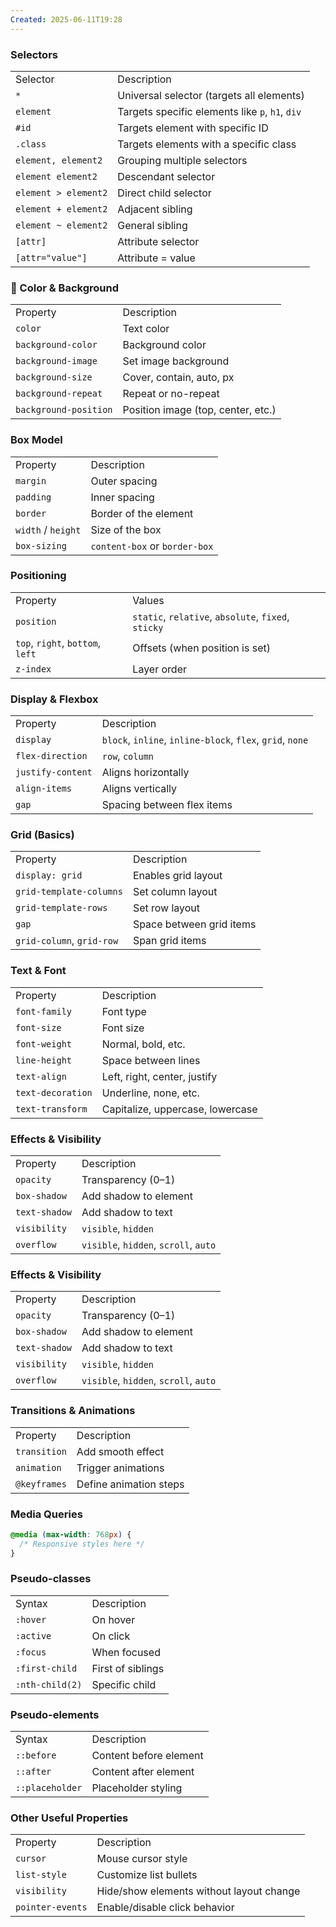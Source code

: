 ```yaml
---
Created: 2025-06-11T19:28
---
```

### Selectors

|   |   |
|---|---|
|Selector|Description|
|`*`|Universal selector (targets all elements)|
|`element`|Targets specific elements like `p`, `h1`, `div`|
|`#id`|Targets element with specific ID|
|`.class`|Targets elements with a specific class|
|`element, element2`|Grouping multiple selectors|
|`element element2`|Descendant selector|
|`element > element2`|Direct child selector|
|`element + element2`|Adjacent sibling|
|`element ~ element2`|General sibling|
|`[attr]`|Attribute selector|
|`[attr="value"]`|Attribute = value|

  

### 🎨 Color & Background

|   |   |
|---|---|
|Property|Description|
|`color`|Text color|
|`background-color`|Background color|
|`background-image`|Set image background|
|`background-size`|Cover, contain, auto, px|
|`background-repeat`|Repeat or no-repeat|
|`background-position`|Position image (top, center, etc.)|

  

### Box Model

|   |   |
|---|---|
|Property|Description|
|`margin`|Outer spacing|
|`padding`|Inner spacing|
|`border`|Border of the element|
|`width` / `height`|Size of the box|
|`box-sizing`|`content-box` or `border-box`|

  

### Positioning

|   |   |
|---|---|
|Property|Values|
|`position`|`static`, `relative`, `absolute`, `fixed`, `sticky`|
|`top`, `right`, `bottom`, `left`|Offsets (when position is set)|
|`z-index`|Layer order|

  

### Display & Flexbox

|   |   |
|---|---|
|Property|Description|
|`display`|`block`, `inline`, `inline-block`, `flex`, `grid`, `none`|
|`flex-direction`|`row`, `column`|
|`justify-content`|Aligns horizontally|
|`align-items`|Aligns vertically|
|`gap`|Spacing between flex items|

  

### Grid (Basics)

|   |   |
|---|---|
|Property|Description|
|`display: grid`|Enables grid layout|
|`grid-template-columns`|Set column layout|
|`grid-template-rows`|Set row layout|
|`gap`|Space between grid items|
|`grid-column`, `grid-row`|Span grid items|

  

### Text & Font

|   |   |
|---|---|
|Property|Description|
|`font-family`|Font type|
|`font-size`|Font size|
|`font-weight`|Normal, bold, etc.|
|`line-height`|Space between lines|
|`text-align`|Left, right, center, justify|
|`text-decoration`|Underline, none, etc.|
|`text-transform`|Capitalize, uppercase, lowercase|

  

### Effects & Visibility

|   |   |
|---|---|
|Property|Description|
|`opacity`|Transparency (0–1)|
|`box-shadow`|Add shadow to element|
|`text-shadow`|Add shadow to text|
|`visibility`|`visible`, `hidden`|
|`overflow`|`visible`, `hidden`, `scroll`, `auto`|

  

### Effects & Visibility

|   |   |
|---|---|
|Property|Description|
|`opacity`|Transparency (0–1)|
|`box-shadow`|Add shadow to element|
|`text-shadow`|Add shadow to text|
|`visibility`|`visible`, `hidden`|
|`overflow`|`visible`, `hidden`, `scroll`, `auto`|

  

### Transitions & Animations

|   |   |
|---|---|
|Property|Description|
|`transition`|Add smooth effect|
|`animation`|Trigger animations|
|`@keyframes`|Define animation steps|

  

### Media Queries

```CSS
@media (max-width: 768px) {
  /* Responsive styles here */
}
```

  

### Pseudo-classes

|   |   |
|---|---|
|Syntax|Description|
|`:hover`|On hover|
|`:active`|On click|
|`:focus`|When focused|
|`:first-child`|First of siblings|
|`:nth-child(2)`|Specific child|

  

### Pseudo-elements

|   |   |
|---|---|
|Syntax|Description|
|`::before`|Content before element|
|`::after`|Content after element|
|`::placeholder`|Placeholder styling|

  

### Other Useful Properties

|   |   |
|---|---|
|Property|Description|
|`cursor`|Mouse cursor style|
|`list-style`|Customize list bullets|
|`visibility`|Hide/show elements without layout change|
|`pointer-events`|Enable/disable click behavior|